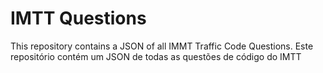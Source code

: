 # IMTT Questions

This repository contains a JSON of all IMMT Traffic Code Questions.
Este repositório contém um JSON de todas as questões de código do IMTT

